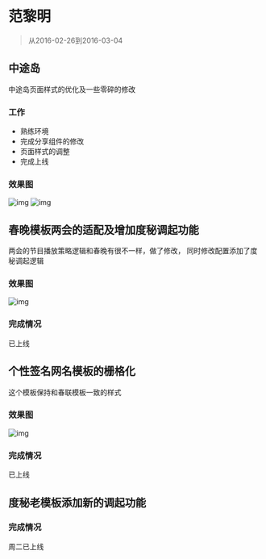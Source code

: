 # 范黎明

> 从2016-02-26到2016-03-04

## 中途岛

中途岛页面样式的优化及一些零碎的修改

### 工作

* 熟练环境
* 完成分享组件的修改
* 页面样式的调整
* 完成上线

### 效果图

![img](./img/fanliming/share.png)
![img](./img/fanliming/detail.png)

##  春晚模板两会的适配及增加度秘调起功能

两会的节目播放策略逻辑和春晚有很不一样，做了修改， 同时修改配置添加了度秘调起逻辑

### 效果图

![img](./img/fanliming/lianghui.png)

### 完成情况

已上线

## 个性签名网名模板的栅格化

这个模板保持和春联模板一致的样式

### 效果图

![img](./img/fanliming/sig.png)

### 完成情况

已上线

## 度秘老模板添加新的调起功能

### 完成情况

周二已上线